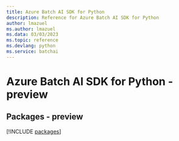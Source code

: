 ```yaml
---
title: Azure Batch AI SDK for Python
description: Reference for Azure Batch AI SDK for Python
author: lmazuel
ms.author: lmazuel
ms.data: 03/03/2023
ms.topic: reference
ms.devlang: python
ms.service: batchai
---
```

# Azure Batch AI SDK for Python - preview
## Packages - preview
[!INCLUDE [packages](batch-ai-index.md)]